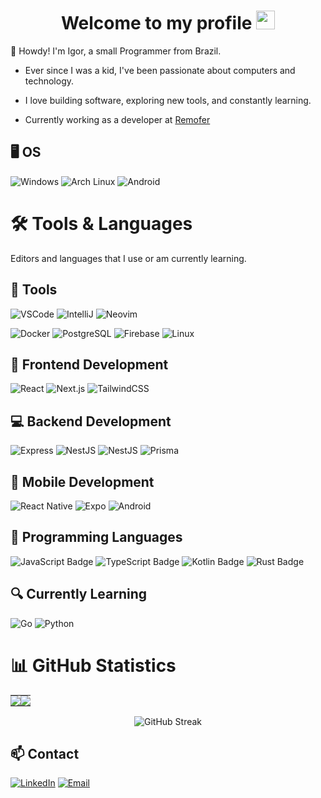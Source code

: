 <h1 align="center">Welcome to my profile <img src="https://media.giphy.com/media/hvRJCLFzcasrR4ia7z/giphy.gif" width="30px"></h1>


👋 Howdy! I'm Igor, a small Programmer from Brazil.

- Ever since I was a kid, I've been passionate about computers and technology.

- I love building software, exploring new tools, and constantly learning.

- Currently working as a developer at [Remofer](https://www.remoferdobrasil.com.br/)


## 🖥️ OS

![Windows](https://img.shields.io/badge/Windows-0078D6?style=for-the-badge&logo=windows&logoColor=white)
![Arch Linux](https://img.shields.io/badge/Arch_Linux-1793D1?style=for-the-badge&logo=arch-linux&logoColor=white)
![Android](https://img.shields.io/badge/Android-green?style=for-the-badge&logo=android&logoColor=white)


# 🛠 Tools & Languages

Editors and languages that I use or am currently learning.

## 🔧 Tools

![VSCode](https://img.shields.io/badge/vscode-blue?style=for-the-badge&logo=visualstudiocode)
![IntelliJ](https://img.shields.io/badge/intellij-blueviolet?style=for-the-badge&logo=intellijidea)
![Neovim](https://img.shields.io/badge/neovim-3A3A3A?style=for-the-badge&logo=neovim)

![Docker](https://img.shields.io/badge/docker-2496ED?style=for-the-badge&logo=docker&logoColor=white)
![PostgreSQL](https://img.shields.io/badge/postgresql-336791?style=for-the-badge&logo=postgresql&logoColor=white)
![Firebase](https://img.shields.io/badge/firebase-FFCA28?style=for-the-badge&logo=firebase&logoColor=black)
![Linux](https://img.shields.io/badge/Linux-FCC624?style=for-the-badge&logo=linux&logoColor=black)


## 🎨 Frontend Development

![React](https://img.shields.io/badge/react-3A3A3A?style=for-the-badge&logo=react)
![Next.js](https://img.shields.io/badge/next.js-3A3A3A?style=for-the-badge&logo=next.js)
![TailwindCSS](https://img.shields.io/badge/tailwindcss-3A3A3A?style=for-the-badge&logo=tailwindcss)

## 💻 Backend Development

![Express](https://img.shields.io/badge/express-black?style=for-the-badge&logo=express)
![NestJS](https://img.shields.io/badge/nestjs-black?style=for-the-badge&logo=nestjs)
![NestJS](https://img.shields.io/badge/nodejs-black?style=for-the-badge&logo=nodedotjs)
![Prisma](https://img.shields.io/badge/prisma-black?style=for-the-badge&logo=prisma&logoColor=white)


## 📱 Mobile Development

![React Native](https://img.shields.io/badge/react_native-3A3A3A?style=for-the-badge&logo=react)
![Expo](https://img.shields.io/badge/expo-3A3A3A?style=for-the-badge&logo=expo)
![Android](https://img.shields.io/badge/android-3A3A3A?style=for-the-badge&logo=android)

## 🚀 Programming Languages

![JavaScript Badge](https://img.shields.io/badge/JavaScript-F7DF1E?style=for-the-badge&logo=javascript&logoColor=black)
![TypeScript Badge](https://img.shields.io/badge/Typescript-4269f5?style=for-the-badge&logo=typescript&logoColor=white)
![Kotlin Badge](https://img.shields.io/badge/kotlin-7F52FF?style=for-the-badge&logo=kotlin&logoColor=white)
![Rust Badge](https://img.shields.io/badge/rust-000000?style=for-the-badge&logo=rust&logoColor=white)

## 🔍 Currently Learning

![Go](https://img.shields.io/badge/Go-00ADD8?style=for-the-badge&logo=go&logoColor=white)
![Python](https://img.shields.io/badge/Python-3776AB?style=for-the-badge&logo=python&logoColor=white)


# 📊 GitHub Statistics

<table>
  <tr>
    <td style="padding: 0; width=50%">
        <img src="https://github-readme-stats.vercel.app/api/?username=igorzizinio&show_icons=true&title_color=539BF5&text_color=9f9f9f&bg_color=00000000&icon_color=539BF5&hide_border=true&hide_title=true&count_private=true"/>
    </td>
    <td style="padding: 0; width=50%">
        <img src="https://github-readme-stats.vercel.app/api/top-langs/?username=igorzizinio&show_icons=true&title_color=539BF5&text_color=9f9f9f&bg_color=00000000&icon_color=00000000&hide_border=true&hide_title=true&count_private=true"/>
    </td>
  </tr>
</table>

<div align="center">
<img src="https://streak-stats.demolab.com/?user=igorzizinio&theme=transparent&border=FFFFFF&fire=539BF5&ring=539BF5&currStreakLabel=539BF5" alt="GitHub Streak">
</div>



## 📫 Contact  

[![LinkedIn](https://img.shields.io/badge/LinkedIn-0077B5?style=for-the-badge&logo=linkedin&logoColor=white)](https://linkedin.com/in/igor-schug-zizinio) 
[![Email](https://img.shields.io/badge/Email-D14836?style=for-the-badge&logo=gmail&logoColor=white)](mailto:igorschug6@gmail.com)
